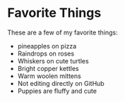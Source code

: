 # Favorite Things

These are a few of my favorite things:

- pineapples on pizza
- Raindrops on roses
- Whiskers on cute turtles
- Bright copper kettles
- Warm woolen mittens
- Not editing directly on GitHub
- Puppies are fluffy and cute
